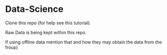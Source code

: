 # Data-Science

Clone this repo (for help see this tutorial).

Raw Data is being kept within this repo.

If using offline data mention that and how they may obtain the data from the froup)
